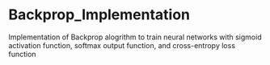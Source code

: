 # Backprop_Implementation
Implementation of Backprop alogrithm to train neural networks with sigmoid activation function, softmax output function, and cross-entropy loss function
